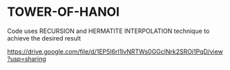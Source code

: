 # TOWER-OF-HANOI
Code uses RECURSION and HERMATITE INTERPOLATION technique to achieve the desired result


https://drive.google.com/file/d/1EP5I6rl1lvNRTWs0GGclNrk2SROi1PqD/view?usp=sharing
